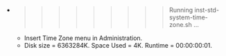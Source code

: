 * >>>>>>>>> Running inst-std-system-time-zone.sh ...
  * Insert Time Zone menu in Administration.
  * Disk size = 6363284K. Space Used = 4K. Runtime = 00:00:00:01.
